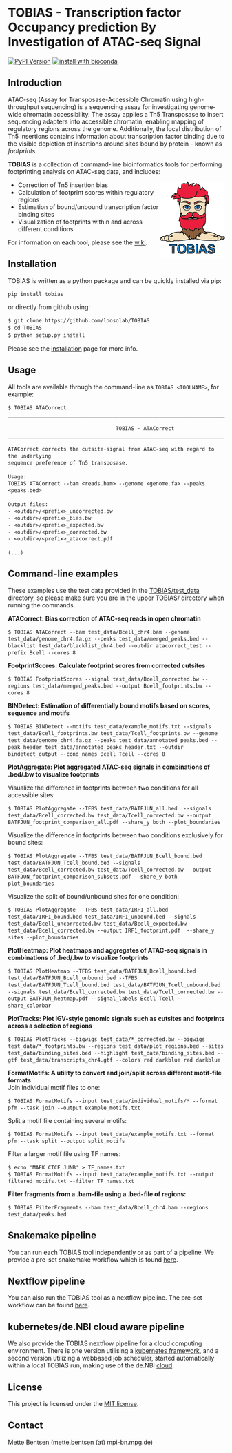 TOBIAS - Transcription factor Occupancy prediction By Investigation of ATAC-seq Signal 
=======================================

[![PyPI Version](https://img.shields.io/pypi/v/tobias.svg?style=plastic)](https://pypi.org/project/tobias/)
[![install with bioconda](https://img.shields.io/badge/install%20with-bioconda-brightgreen.svg?style=flat)](http://bioconda.github.io/recipes/tobias/README.html)

Introduction 
------------

ATAC-seq (Assay for Transposase-Accessible Chromatin using high-throughput sequencing) is a sequencing assay for investigating genome-wide chromatin accessibility. The assay applies a Tn5 Transposase to insert sequencing adapters into accessible chromatin, enabling mapping of regulatory regions across the genome. Additionally, the local distribution of Tn5 insertions contains information about transcription factor binding due to the visible depletion of insertions around sites bound by protein - known as _footprints_. 

**TOBIAS** is a collection of command-line bioinformatics tools for performing footprinting analysis on ATAC-seq data, and includes:

<img align="right" width=150 src="/figures/tobias.png">

- Correction of Tn5 insertion bias
- Calculation of footprint scores within regulatory regions
- Estimation of bound/unbound transcription factor binding sites
- Visualization of footprints within and across different conditions

For information on each tool, please see the [wiki](https://github.com/loosolab/TOBIAS/wiki/).

Installation
------------
TOBIAS is written as a python package and can be quickly installed via pip:
```bash
pip install tobias
```

or directly from github using:
```bash
$ git clone https://github.com/loosolab/TOBIAS
$ cd TOBIAS
$ python setup.py install
```
Please see the [installation](https://github.com/loosolab/TOBIAS/wiki/installation) page for more info.

Usage
------------
All tools are available through the command-line as ```TOBIAS <TOOLNAME>```, for example:
``` 
$ TOBIAS ATACorrect
__________________________________________________________________________________________

                                   TOBIAS ~ ATACorrect
__________________________________________________________________________________________

ATACorrect corrects the cutsite-signal from ATAC-seq with regard to the underlying
sequence preference of Tn5 transposase.

Usage:
TOBIAS ATACorrect --bam <reads.bam> --genome <genome.fa> --peaks <peaks.bed>

Output files:
- <outdir>/<prefix>_uncorrected.bw
- <outdir>/<prefix>_bias.bw
- <outdir>/<prefix>_expected.bw
- <outdir>/<prefix>_corrected.bw
- <outdir>/<prefix>_atacorrect.pdf

(...)
```

Command-line examples
-------------

These examples use the test data provided in the [TOBIAS/test_data](https://github.com/loosolab/TOBIAS/tree/master/test_data) directory, so please make sure you are in the upper TOBIAS/ directory when running the commands.

**ATACorrect: Bias correction of ATAC-seq reads in open chromatin**     
```
$ TOBIAS ATACorrect --bam test_data/Bcell_chr4.bam --genome test_data/genome_chr4.fa.gz --peaks test_data/merged_peaks.bed --blacklist test_data/blacklist_chr4.bed --outdir atacorrect_test --prefix Bcell --cores 8
```

**FootprintScores: Calculate footprint scores from corrected cutsites**
```
$ TOBIAS FootprintScores --signal test_data/Bcell_corrected.bw --regions test_data/merged_peaks.bed --output Bcell_footprints.bw --cores 8
```

**BINDetect: Estimation of differentially bound motifs based on scores, sequence and motifs**   
```
$ TOBIAS BINDetect --motifs test_data/example_motifs.txt --signals test_data/Bcell_footprints.bw test_data/Tcell_footprints.bw --genome test_data/genome_chr4.fa.gz --peaks test_data/annotated_peaks.bed --peak_header test_data/annotated_peaks_header.txt --outdir bindetect_output --cond_names Bcell Tcell --cores 8
```

**PlotAggregate: Plot aggregated ATAC-seq signals in combinations of .bed/.bw to visualize footprints**  

Visualize the difference in footprints between two conditions for all accessible sites:    
```
$ TOBIAS PlotAggregate --TFBS test_data/BATFJUN_all.bed  --signals test_data/Bcell_corrected.bw test_data/Tcell_corrected.bw --output BATFJUN_footprint_comparison_all.pdf --share_y both --plot_boundaries
```

Visualize the difference in footprints between two conditions exclusively for bound sites:   
```
$ TOBIAS PlotAggregate --TFBS test_data/BATFJUN_Bcell_bound.bed test_data/BATFJUN_Tcell_bound.bed --signals test_data/Bcell_corrected.bw test_data/Tcell_corrected.bw --output BATFJUN_footprint_comparison_subsets.pdf --share_y both --plot_boundaries
```

Visualize the split of bound/unbound sites for one condition:   
```
$ TOBIAS PlotAggregate --TFBS test_data/IRF1_all.bed test_data/IRF1_bound.bed test_data/IRF1_unbound.bed --signals test_data/Bcell_uncorrected.bw test_data/Bcell_expected.bw test_data/Bcell_corrected.bw --output IRF1_footprint.pdf  --share_y sites --plot_boundaries
```

**PlotHeatmap: Plot heatmaps and aggregates of ATAC-seq signals in combinations of .bed/.bw to visualize footprints**   
```
$ TOBIAS PlotHeatmap --TFBS test_data/BATFJUN_Bcell_bound.bed test_data/BATFJUN_Bcell_unbound.bed --TFBS test_data/BATFJUN_Tcell_bound.bed test_data/BATFJUN_Tcell_unbound.bed --signals test_data/Bcell_corrected.bw test_data/Tcell_corrected.bw --output BATFJUN_heatmap.pdf --signal_labels Bcell Tcell --share_colorbar
```

**PlotTracks: Plot IGV-style genomic signals such as cutsites and footprints across a selection of regions**
```
$ TOBIAS PlotTracks --bigwigs test_data/*_corrected.bw --bigwigs test_data/*_footprints.bw --regions test_data/plot_regions.bed --sites test_data/binding_sites.bed --highlight test_data/binding_sites.bed --gtf test_data/transcripts_chr4.gtf --colors red darkblue red darkblue
```

**FormatMotifs: A utility to convert and join/split across different motif-file formats**    
Join individual motif files to one:    
```
$ TOBIAS FormatMotifs --input test_data/individual_motifs/* --format pfm --task join --output example_motifs.txt
```

Split a motif file containing several motifs:  
```
$ TOBIAS FormatMotifs --input test_data/example_motifs.txt --format pfm --task split --output split_motifs
```

Filter a larger motif file using TF names:
```
$ echo 'MAFK CTCF JUNB' > TF_names.txt
$ TOBIAS FormatMotifs --input test_data/example_motifs.txt --output filtered_motifs.txt --filter TF_names.txt
```

**Filter fragments from a .bam-file using a .bed-file of regions:**
```
$ TOBIAS FilterFragments --bam test_data/Bcell_chr4.bam --regions test_data/peaks.bed
```


Snakemake pipeline
------------

You can run each TOBIAS tool independently or as part of a pipeline. We provide a pre-set snakemake workflow which is found [here](https://github.molgen.mpg.de/loosolab/TOBIAS_snakemake).

Nextflow pipeline
------------

You can also run the TOBIAS tool as a nextflow pipeline. The pre-set workflow can be found [here](https://github.molgen.mpg.de/loosolab/TOBIAS-nextflow).

kubernetes/de.NBI cloud aware pipeline
------------

We also provide the TOBIAS nextflow pipeline for a cloud computing environment. There is one version utilising a [kubernetes framework](https://github.molgen.mpg.de/loosolab/TOBIAS-nextflow/tree/master/TOBIAS_over_S3), and a second version utilizing a webbased job scheduler, started automatically within a local TOBIAS run, making use of the de.NBI [cloud](https://github.molgen.mpg.de/loosolab/TOBIAS-nextflow/tree/master/TOBIAS_over_NGINX).



License
------------
This project is licensed under the [MIT license](LICENSE). 


Contact
------------
Mette Bentsen (mette.bentsen (at) mpi-bn.mpg.de)
